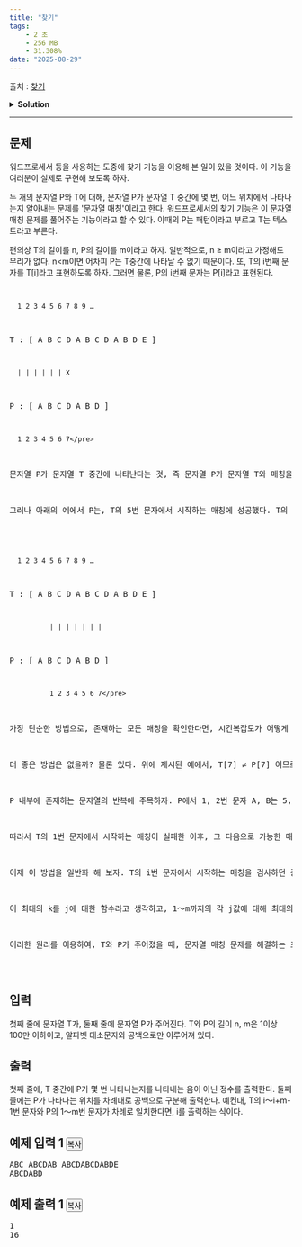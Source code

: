 ```yaml
---
title: "찾기"
tags:
    - 2 초
    - 256 MB
    - 31.308%
date: "2025-08-29"
---
```


출처 : [찾기](https://www.acmicpc.net/problem/1786)
<details>
<summary><b>Solution</b></summary>

<details>
<summary>Python</summary>

<pre><code class='language-python'>
import sys
input = sys.stdin.readline

# 파이배열 : 문자열에서 패턴을 찾고,
# 접두사와 접미사가 해당 위치에서 몇번째까지 같은지 찾는 알고리즘
def piList(pattern):
    n = len(pattern)
    # 파이배열 초기화
    pi = [0]*n
    # i=전체에서 시작위치, j=현재 체크해야할 마지막 위치
    i = 0
    for j in range(1, n):
        # 만약 다를 경우, i가 0이 될 때까지 초기화
        # 초기화는 파이배열에서 이전까지의 반복위치 값을 찾아가며 초기화해준다.
        # 만약 i번째 문자와 j번째 문자가 같다면, 그 순간부터는 다음 값을 비교해준다.
        while i > 0 and pattern[i] != pattern[j]:
            i = pi[i-1]
        # 같으면, i를 1더하고 파이배열에 이전까지의 값은 동일했음을 저장
        if pattern[i] == pattern[j]:
            i += 1
            pi[j]=i
    # 만들어진 파이배열 리턴
    return pi

def KMP(T, P):
    n, m = len(T), len(P)
    # 먼저 파이배열을 만들어서 패턴을 찾는다.
    pi = piList(P)
    # 결과가 저장될 배열
    res = []
    # i=P에서 체크해야하는 값이 있는 위치, j=T에서 체크해야하는 위치
    i = 0
    for j in range(n):
        # 서로 다르다면, 파이배열 찾을 때와 동일하게 진행
        # 같은 문자가 나올 때까지 P에서 비교하는 문자를 하나씩 이전까지 같았던 값으로 변경
        while i > 0 and P[i] != T[j]:
            i = pi[i-1]
        # 서로 같을 경우, P에서 비교하는 문자를 하나씩 더해줌(j는 for문으로 인해 계속 +1 됨)
        if P[i] == T[j]:
            i += 1
            # 만약 P를 끝까지 체크했다면, res에 저장하고 해당위치에서 동일문자가 있던 위치까지 이동
            if i == m:
                res.append(j-i+1)
                i = pi[i-1]
    
    return res

if __name__ == '__main__':
    # strip을 하면 문장 시작이 공백으로 시작할 경우 사라져버림 > rstrip으로!
    T = '0' + input().rstrip()
    P = input().rstrip()
    
    ans = KMP(T, P)
        
    # 출력
    print(len(ans))
    for a in ans:
        print(a, end=' ')
#############################################################
# 해당 방식은 예상했지만 시간 초과임
'''
if __name__ == '__main__':
    T = input().strip()
    P = input().strip()
    
    ansN = 0
    ansIdx = []
    
    while True:
        ans = T.find(P)
        # -1일 경우, T 안에서 P를 찾지 못한다.
        if ans==-1: break
        # 위치를 찾았다면 해당 위치를 저장
        ansN += 1
        # 저장은 가장 마지막 값에서 찾은 인덱스 값을 더해서 진행
        if ansIdx: ansIdx.append(ansIdx[-1]+ans+1)
        # 처음이라면 1을 더해서 저장
        else: ansIdx.append(ans+1)
        # 자르고 다시 체크
        T = T[ans+1:]
    # 출력
    print(ansN)
    for n in ansIdx:
        print(n, end=' ')
'''
</code></pre>
</details>

</details>

<hr>

<div class="col-md-12">
<section class="problem-section" id="description">
<div class="headline">
<h2>문제</h2>
</div>
<div class="problem-text" id="problem_description">
<p>워드프로세서 등을 사용하는 도중에 찾기 기능을 이용해 본 일이 있을 것이다. 이 기능을 여러분이 실제로 구현해 보도록 하자.</p>
<p>두 개의 문자열 P와 T에 대해, 문자열 P가 문자열 T 중간에 몇 번, 어느 위치에서 나타나는지 알아내는 문제를 '문자열 매칭'이라고 한다. 워드프로세서의 찾기 기능은 이 문자열 매칭 문제를 풀어주는 기능이라고 할 수 있다. 이때의 P는 패턴이라고 부르고 T는 텍스트라고 부른다.</p>
<p>편의상 T의 길이를 n, P의 길이를 m이라고 하자. 일반적으로, n ≥ m이라고 가정해도 무리가 없다.  n&lt;m이면 어차피 P는 T중간에 나타날 수 없기 때문이다. 또, T의 i번째 문자를 T[i]라고 표현하도록 하자. 그러면 물론, P의 i번째 문자는 P[i]라고 표현된다.</p>
<pre>
      1 2 3 4 5 6 7 8 9 …
T : [ A B C D A B C D A B D E ]
      | | | | | | X
P : [ A B C D A B D ]
      1 2 3 4 5 6 7</pre>
<p>문자열 P가 문자열 T 중간에 나타난다는 것, 즉 문자열 P가 문자열 T와 매칭을 이룬다는 것이 어떤 것인지 위와 아래의 두 예를 통해 알아보자. 위의 예에서 P는, T의 1번 문자에서 시작하는 매칭에 실패했다. T의 7번 문자 T[7]과, P의 7번 문자 P[7]이 서로 다르기 때문이다.</p>
<p>그러나 아래의 예에서 P는, T의 5번 문자에서 시작하는 매칭에 성공했다. T의 5～11번 문자와 P의 1～7번 문자가 서로 하나씩 대응되기 때문이다.</p>
<pre>
      1 2 3 4 5 6 7 8 9 …
T : [ A B C D A B C D A B D E ]
              | | | | | | |
P :         [ A B C D A B D ]
              1 2 3 4 5 6 7</pre>
<p>가장 단순한 방법으로, 존재하는 모든 매칭을 확인한다면, 시간복잡도가 어떻게 될까? T의 1번 문자에서 시작하는 매칭이 가능한지 알아보기 위해서, T의 1～m번 문자와 P의 1～m번 문자를 비교한다면 최대 m번의 연산이 필요하다. 이 비교들이 끝난 후, T의 2번 문자에서 시작하는 매칭이 가능한지 알아보기 위해서, T의 2～m+1번 문자와 P의 1～m번 문자를 비교한다면 다시 최대 m번의 연산이 수행된다. 매칭은 T의 n-m+1번 문자에서까지 시작할 수 있으므로, 이러한 방식으로 진행한다면 O( (n-m+1) × m ) = O(nm) 의 시간복잡도를 갖는 알고리즘이 된다.</p>
<p>더 좋은 방법은 없을까? 물론 있다. 위에 제시된 예에서, T[7] ≠ P[7] 이므로 T의 1번 문자에서 시작하는 매칭이 실패임을 알게 된 순간으로 돌아가자. 이때 우리는 매칭이 실패라는 사실에서, T[7] ≠ P[7] 라는 정보만을 얻은 것이 아니다. 오히려 i=1…6에 대해 T[i] = P[i] 라고 하는 귀중한 정보를 얻지 않았는가? 이 정보를 십분 활용하면, O(n)의 시간복잡도 내에 문자열 매칭 문제를 풀어내는 알고리즘을 설계할 수 있다.</p>
<p>P 내부에 존재하는 문자열의 반복에 주목하자. P에서 1, 2번 문자 A, B는 5, 6번 문자로 반복되어 나타난다. 또, T의 1번 문자에서 시작하는 매칭이 7번 문자에서야 실패했으므로 T의 5, 6번 문자도 A, B이다.</p>
<p>따라서 T의 1번 문자에서 시작하는 매칭이 실패한 이후, 그 다음으로 가능한 매칭은 T의 5번 문자에서 시작하는 매칭임을 알 수 있다! 더불어, T의 5～6번 문자는 P의 1～2번 문자와 비교하지 않아도, 서로 같다는 것을 이미 알고 있다! 그러므로 이제는 T의 7번 문자와 P의 3번 문자부터 비교해 나가면 된다.</p>
<p>이제 이 방법을 일반화 해 보자. T의 i번 문자에서 시작하는 매칭을 검사하던 중 T[i+j-1] ≠ P[j]임을 발견했다고 하자. 이렇게 P의 j번 문자에서 매칭이 실패한 경우, P[1…k] = P[j-k…j-1]을 만족하는 최대의 k(≠j-1)에 대해 T의 i+j-1번 문자와 P의 k+1번 문자부터 비교를 계속해 나가면 된다.</p>
<p>이 최대의 k를 j에 대한 함수라고 생각하고, 1～m까지의 각 j값에 대해 최대의 k를 미리 계산해 놓으면 편리할 것이다. 이를 전처리 과정이라고 부르며, O(m)에 완료할 수 있다.</p>
<p>이러한 원리를 이용하여, T와 P가 주어졌을 때, 문자열 매칭 문제를 해결하는 프로그램을 작성하시오.</p>
</div>
</section>
</div>
<div class="col-md-12">
<section class="problem-section" id="input">
<div class="headline">
<h2>입력</h2>
</div>
<div class="problem-text" id="problem_input">
<p>첫째 줄에 문자열 T가, 둘째 줄에 문자열 P가 주어진다. T와 P의 길이 n, m은 1이상 100만 이하이고, 알파벳 대소문자와 공백으로만 이루어져 있다.</p>
</div>
</section>
</div>
<div class="col-md-12">
<section class="problem-section" id="output">
<div class="headline">
<h2>출력</h2>
</div>
<div class="problem-text" id="problem_output">
<p>첫째 줄에, T 중간에 P가 몇 번 나타나는지를 나타내는 음이 아닌 정수를 출력한다. 둘째 줄에는 P가 나타나는 위치를 차례대로 공백으로 구분해 출력한다. 예컨대, T의 i～i+m-1번 문자와 P의 1～m번 문자가 차례로 일치한다면, i를 출력하는 식이다.</p>
</div>
</section>
</div>
<div class="col-md-12">
<section class="problem-section" id="limit" style="display:none;">
<div class="headline">
<h2>제한</h2>
</div>
<div class="problem-text" id="problem_limit">
</div>
</section>
</div>
<div class="col-md-12">
<div class="row">
<div class="col-md-6">
<section id="sampleinput1">
<div class="headline">
<h2>예제 입력 1
							<button class="btn btn-link copy-button" data-clipboard-target="#sample-input-1" style="padding: 0px;" type="button">복사</button>
</h2>
</div>
<pre class="sampledata" id="sample-input-1">ABC ABCDAB ABCDABCDABDE
ABCDABD
</pre>
</section>
</div>
<div class="col-md-6">
<section id="sampleoutput1">
<div class="headline">
<h2>예제 출력 1
							<button class="btn btn-link copy-button" data-clipboard-target="#sample-output-1" style="padding: 0px;" type="button">복사</button>
</h2>
</div>
<pre class="sampledata" id="sample-output-1">1
16
</pre>
</section>
</div>
</div>
</div>
<div class="col-md-12">
<section class="problem-section" id="hint" style="display: none;">
<div class="headline">
<h2>힌트</h2>
</div>
<div class="problem-text" id="problem_hint">
</div>
</section>
</div>
